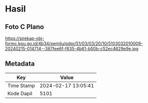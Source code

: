 # Hasil

## Foto C Plano

https://sirekap-obj-formc.kpu.go.id/4b34/pemilu/pdpr/51/03/03/20/10/5103032010009-20240215-014714--387fee6f-f635-4b61-b50b-c52ec4629e9e.jpg


## Metadata

| Key        | Value               |
| ---------- | ------------------- |
| Time Stamp | 2024-02-17 13:05:41 |
| Kode Dapil | 5101                |



